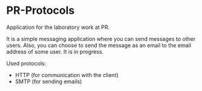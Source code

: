 # PR-Protocols
Application for the laboratory work at PR.

It is a simple messaging application where you can send messages to other users. Also, you can choose to send the message as an email to the email address of some user.
It is in progress.

Used protocols:
  - HTTP (for communication with the client)
  - SMTP (for sending emails)
